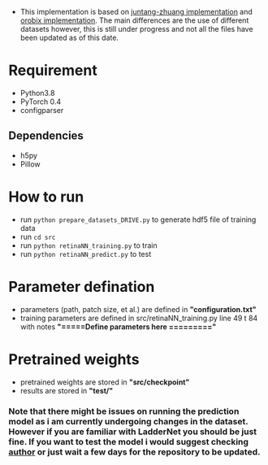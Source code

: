 * This implementation is based on [juntang-zhuang implementation](https://github.com/juntang-zhuang/LadderNet) and [orobix implementation](https://github.com/orobix/retina-unet). The main differences are the use of different datasets however, this is still under progress and not all the files have been updated as of this date.

# Requirement
* Python3.8
* PyTorch 0.4
* configparser
## Dependencies
* h5py
* Pillow


# How to run
* run ```python prepare_datasets_DRIVE.py``` to generate hdf5 file of training data
* run ```cd src```
* run ```python retinaNN_training.py``` to train
* run ```python retinaNN_predict.py``` to test

# Parameter defination
* parameters (path, patch size, et al.) are defined in <b>"configuration.txt"</b>
* training parameters are defined in src/retinaNN_training.py line 49 t 84 with notes <b>"=====Define parameters here =========" </b>

# Pretrained weights
* pretrained weights are stored in <b>"src/checkpoint"</b>
* results are stored in <b>"test/"</b>



### **Note that there might be issues on running the prediction model as i am currently undergoing changes in the dataset. However if you are familiar with LadderNet you should be just fine. If you want to test the model i would suggest checking [author](https://github.com/juntang-zhuang/LadderNet) or just wait a few days for the repository to be updated.**

